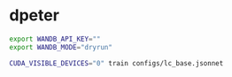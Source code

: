 # dpeter


```bash
export WANDB_API_KEY=""
export WANDB_MODE="dryrun"

CUDA_VISIBLE_DEVICES="0" train configs/lc_base.jsonnet
```
